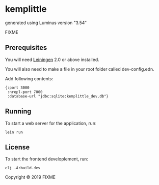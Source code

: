 # kemplittle

generated using Luminus version "3.54"

FIXME

## Prerequisites

You will need [Leiningen][1] 2.0 or above installed.

[1]: https://github.com/technomancy/leiningen

You will also need to make a file in your root folder called dev-config.edn.

Add following contents:

```
{:port 3000
 :nrepl-port 7000
 :database-url "jdbc:sqlite:kemplittle_dev.db"}
```


## Running

To start a web server for the application, run:

    lein run 

## License

To start the frontend developlement, run: 
    
    clj -A:build-dev


Copyright © 2019 FIXME
